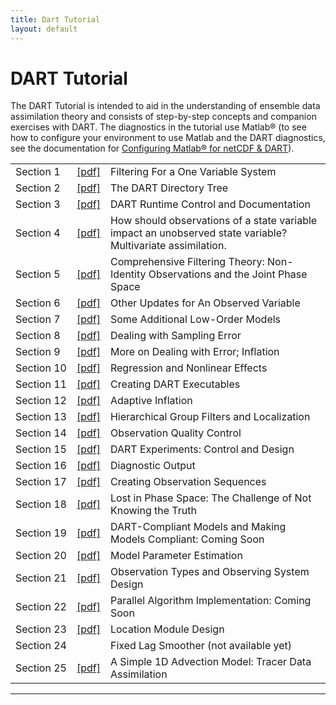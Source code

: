 ```yaml
---
title: Dart Tutorial
layout: default
---
```


# DART Tutorial

The DART Tutorial is intended to aid in the understanding of ensemble
data assimilation theory and consists of step-by-step concepts and
companion exercises with DART. The diagnostics in the tutorial use
Matlab® (to see how to configure your environment to use Matlab and the
DART diagnostics, see the documentation for
[Configuring Matlab® for netCDF & DART](http://www.image.ucar.edu/DAReS/DART/DART2_Documentation.php#configure_matlab)).

|            |               |              |
| ---------- | ------------- | ------------ |
| Section 1 | [\[pdf\]](../tutorial/section_01.pdf) | Filtering For a One Variable System |
| Section 2 | [\[pdf\]](../tutorial/section_02.pdf) | The DART Directory Tree |
| Section 3 | [\[pdf\]](../tutorial/section_03.pdf) | DART Runtime Control and Documentation |
| Section 4 | [\[pdf\]](../tutorial/section_04.pdf) | How should observations of a state variable impact an unobserved state variable? Multivariate assimilation. |
| Section 5 | [\[pdf\]](../tutorial/section_05.pdf) | Comprehensive Filtering Theory: Non-Identity Observations and the Joint Phase Space |
| Section 6 | [\[pdf\]](../tutorial/section_06.pdf) | Other Updates for An Observed Variable |
| Section 7 | [\[pdf\]](../tutorial/section_07.pdf) | Some Additional Low-Order Models |
| Section 8 | [\[pdf\]](../tutorial/section_08.pdf) | Dealing with Sampling Error |
| Section 9 | [\[pdf\]](../tutorial/section_09.pdf) | More on Dealing with Error; Inflation |
| Section 10 | [\[pdf\]](../tutorial/section_10.pdf) | Regression and Nonlinear Effects |
| Section 11 | [\[pdf\]](../tutorial/section_11.pdf) | Creating DART Executables |
| Section 12 | [\[pdf\]](../tutorial/section_12.pdf) | Adaptive Inflation |
| Section 13 | [\[pdf\]](../tutorial/section_13.pdf) | Hierarchical Group Filters and Localization |
| Section 14 | [\[pdf\]](../tutorial/section_14.pdf) | Observation Quality Control |
| Section 15 | [\[pdf\]](../tutorial/section_15.pdf) | DART Experiments: Control and Design |
| Section 16 | [\[pdf\]](../tutorial/section_16.pdf) | Diagnostic Output |
| Section 17 | [\[pdf\]](../tutorial/section_17.pdf) | Creating Observation Sequences |
| Section 18 | [\[pdf\]](../tutorial/section_18.pdf) | Lost in Phase Space: The Challenge of Not Knowing the Truth |
| Section 19 | [\[pdf\]](../tutorial/section_19.pdf) | DART-Compliant Models and Making Models Compliant: Coming Soon |
| Section 20 | [\[pdf\]](../tutorial/section_20.pdf) | Model Parameter Estimation |
| Section 21 | [\[pdf\]](../tutorial/section_21.pdf) | Observation Types and Observing System Design |
| Section 22 | [\[pdf\]](../tutorial/section_22.pdf) | Parallel Algorithm Implementation: Coming Soon |
| Section 23 | [\[pdf\]](../tutorial/section_23.pdf) | Location Module Design |
| Section 24 |                           | Fixed Lag Smoother (not available yet) |
| Section 25 | [\[pdf\]](../tutorial/section_25.pdf) | A Simple 1D Advection Model: Tracer Data Assimilation |

<span id="Legalese"></span>

-----
